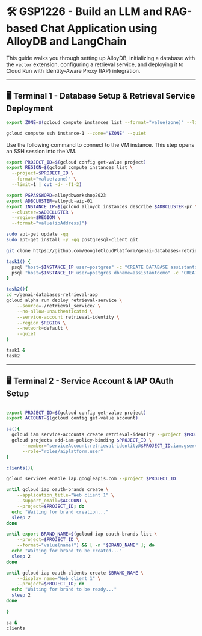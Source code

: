# 🛠️ GSP1226 - Build an LLM and RAG-based Chat Application using AlloyDB and LangChain

This guide walks you through setting up AlloyDB, initializing a database with the `vector` extension, configuring a retrieval service, and deploying it to Cloud Run with Identity-Aware Proxy (IAP) integration.

---

## 🖥️ Terminal 1 - Database Setup & Retrieval Service Deployment

```bash
export ZONE=$(gcloud compute instances list --format="value(zone)" --limit=1)

gcloud compute ssh instance-1 --zone="$ZONE" --quiet
```

Use the following command to connect to the VM instance. This step opens an SSH session into the VM.

```bash
export PROJECT_ID=$(gcloud config get-value project)
export REGION=$(gcloud compute instances list \
  --project=$PROJECT_ID \
  --format="value(zone)" \
  --limit=1 | cut -d- -f1-2)

export PGPASSWORD=alloydbworkshop2023
export ADBCLUSTER=alloydb-aip-01
export INSTANCE_IP=$(gcloud alloydb instances describe $ADBCLUSTER-pr \
  --cluster=$ADBCLUSTER \
  --region=$REGION \
  --format="value(ipAddress)")

sudo apt-get update -qq 
sudo apt-get install -y -qq postgresql-client git

git clone https://github.com/GoogleCloudPlatform/genai-databases-retrieval-app.git

task1() {
  psql "host=$INSTANCE_IP user=postgres" -c "CREATE DATABASE assistantdemo"
  psql "host=$INSTANCE_IP user=postgres dbname=assistantdemo" -c "CREATE EXTENSION vector"
}

task2(){
cd ~/genai-databases-retrieval-app
gcloud alpha run deploy retrieval-service \
    --source=./retrieval_service/ \
    --no-allow-unauthenticated \
    --service-account retrieval-identity \
    --region $REGION \
    --network=default \
    --quiet
}

task1 &
task2
```

---

## 🖥️ Terminal 2 - Service Account & IAP OAuth Setup

```bash

export PROJECT_ID=$(gcloud config get-value project)
export ACCOUNT=$(gcloud config get-value account)

sa(){
  gcloud iam service-accounts create retrieval-identity --project $PROJECT_ID
  gcloud projects add-iam-policy-binding $PROJECT_ID \
      --member="serviceAccount:retrieval-identity@$PROJECT_ID.iam.gserviceaccount.com" \
      --role="roles/aiplatform.user"
}

clients(){

gcloud services enable iap.googleapis.com --project $PROJECT_ID

until gcloud iap oauth-brands create \
    --application_title="Web client 1" \
    --support_email=$ACCOUNT \
    --project=$PROJECT_ID; do
  echo "Waiting for brand creation..."
  sleep 2
done

until export BRAND_NAME=$(gcloud iap oauth-brands list \
    --project=$PROJECT_ID \
    --format="value(name)") && [ -n "$BRAND_NAME" ]; do
  echo "Waiting for brand to be created..."
  sleep 2
done

until gcloud iap oauth-clients create $BRAND_NAME \
    --display_name="Web client 1" \
    --project=$PROJECT_ID; do
  echo "Waiting for brand to be ready..."
  sleep 2
done

}

sa &
clients 
```
